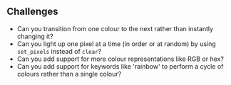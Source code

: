 ## Challenges

- Can you transition from one colour to the next rather than instantly changing it?
- Can you light up one pixel at a time (in order or at random) by using `set_pixels` instead of `clear`?
- Can you add support for more colour representations like RGB or hex?
- Can you add support for keywords like 'rainbow' to perform a cycle of colours rather than a single colour?
